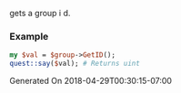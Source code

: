 gets a group i d.
### Example

```perl
my $val = $group->GetID();
quest::say($val); # Returns uint
```


Generated On 2018-04-29T00:30:15-07:00